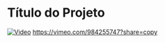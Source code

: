 # Título do Projeto
[![Video](https://thumbnail.url)](https://vimeo.com/984255747?share=copy
)
https://vimeo.com/984255747?share=copy
